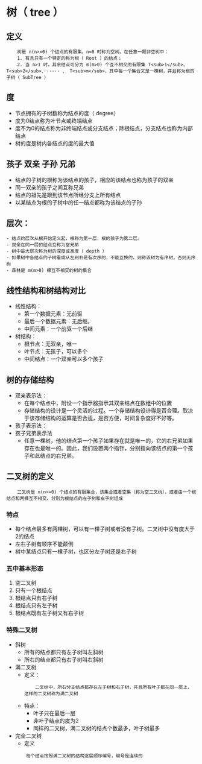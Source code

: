 # 树（ tree ）
## 定义
```
    树是 n(n>=0) 个结点的有限集。n=0 时称为空树。在任意一颗非空树中：
    1. 有且只有一个特定的称为根（ Root ）的结点；
    2. 当 n>1 时，其余结点可分为 m(m>0) 个互不相交的有限集 T<sub>1</sub>、 T<sub>2</sub>、······ 、 T<sub>m</sub>，其中每一个集合又是一棵树，并且称为根的子树（ SubTree ）
```
## 度
- 节点拥有的子树数称为结点的度（ degree）
- 度为0结点称为叶节点或终端结点
- 度不为0的结点称为非终端结点或分支结点；除根结点，分支结点也称为内部结点
- 树的度是树内各结点的度的最大值
## 孩子 双亲 子孙 兄弟
- 结点的子树的根称为该结点的孩子，相应的该结点也称为孩子的双亲
- 同一双亲的孩子之间互称兄弟
- 结点的祖先是跟到该节点所经分支上所有结点
- 以某结点为根的子树中的任一结点都称为该结点的子孙
## 层次：
    - 结点的层次从根开始定义起，根称为第一层，根的孩子为第二层。
    - 双亲在同一层的结点互称为堂兄弟
    - 树中最大层次称为树的深度或高度（ depth ）
    - 如果树中各结点的子树看成从左到右是有次序的，不能互换的，则称该树为有序树，否则无序树
    - 森林是 m(m>0) 棵互不相交的树的集合
## 线性结构和树结构对比
- 线性结构：
    - 第一个数据元素：无前驱
    - 最后一个数据元素：无后继。
    - 中间元素：一个前驱一个后继
- 树结构：
    - 根节点：无双亲，唯一
    - 叶节点：无孩子，可以多个
    - 中间结点：一个双亲可以多个孩子
## 树的存储结构
- 双亲表示法：
    - 在每个结点中，附设一个指示器指示其双亲结点在数组中的位置
    - 存储结构的设计是一个灵活的过程。一个存储结构设计得是否合理。取决于该存储结构的运算是否合适，是否方便，时间复杂度好不好等。
- 孩子表示法：
- 孩子兄弟表示法
    - 任意一棵树，他的结点第一个孩子如果存在就是唯一的，它的右兄弟如果存在也是唯一的。因此，我们设置两个指针，分别指向该结点的第一个孩子和此结点的右兄弟。
## 二叉树的定义
```
    二叉树是 n(n>=0) 个结点的有限集合，该集合或者空集（称为空二叉树），或者由一个根结点和两棵互不相交、分别为根结点的左子树和右子树组成
```
### 特点
- 每个结点最多有两棵树，可以有一棵子树或者没有子树。二叉树中没有度大于2的结点
- 左右子树有顺序不能颠倒
- 树中某结点只有一棵子树，也区分左子树还是右子树
### 五中基本形态
1. 空二叉树
2. 只有一个根结点
3. 根结点只有右子树
4. 根结点只有左子树
5. 根结点既有左子树又有右子树
### 特殊二叉树
- 斜树
    - 所有的结点都只有左子树叫左斜树
    - 所右的结点都只有右子树叫右斜树
- 满二叉树
    - 定义：
        ```
            二叉树中，所右分支结点都存在左子树和右子树，并且所有叶子都在同一层上，这样的二叉树称为满二叉树
        ```
    - 特点：
        - 叶子只在最后一层
        - 非叶子结点的度为2
        - 同样的二叉树，满二叉树的结点个数最多，叶子树最多
- 完全二叉树
    - 定义
    ```
        每个结点按照满二叉树的结构逐层顺序编号，编号是连续的
    ```